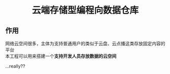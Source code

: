 <h1 align="center">云端存储型编程向数据仓库</h1>

## 作用

网络云空间很多，主体为支持普通用户的类似于云盘、云点播这类存放固定内容的平台  
本工程可以用来搭建一个**支持开发人员存放数据的云空间**  

...really??
